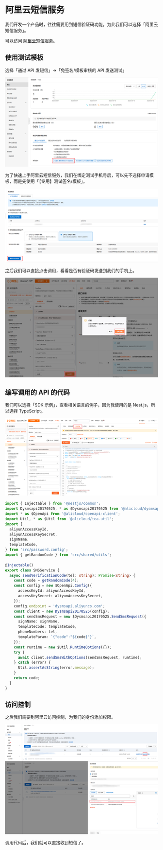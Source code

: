 # 阿里云短信服务

我们开发一个产品时，往往需要用到短信验证码功能，为此我们可以选择「阿里云短信服务」。

可以访问 [阿里云短信服务](https://dysms.console.aliyun.com/overview)。

## 使用测试模板

选择「通过 API 发短信」->「免签名/模板审核的 API 发送测试」

![](./assets/sms1.png)

为了快速上手阿里云短信服务，我们在绑定测试手机号后，可以先不选择申请模板，而是先使用「【专用】测试签名/模板」。

![](./assets/sms2.png)

之后我们可以直接点击调用，看看是否有验证码发送到我们的手机上。

![](./assets/sms3.png)

## 编写调用的 API 的代码

我们可以选择「SDK 示例」，查看相关语言的例子，因为我使用的是 Nest.js，所以选择 TypeScript。

![](./assets/sms4.png)

```ts
import { Injectable } from '@nestjs/common';
import Dysmsapi20170525, * as $Dysmsapi20170525 from '@alicloud/dysmsapi20170525';
import * as $OpenApi from '@alicloud/openapi-client';
import Util, * as $Util from '@alicloud/tea-util';
import {
  aliyunAccessKeyId,
  aliyunAccessKeySecret,
  signName,
  templateCode,
} from 'src/password.config';
import { getRandomCode } from 'src/shared/utils';

@Injectable()
export class SMSService {
  async sendVerificationCode(tel: string): Promise<string> {
    const code = getRandomCode(4);
    const config = new $OpenApi.Config({
      accessKeyId: aliyunAccessKeyId,
      accessKeySecret: aliyunAccessKeySecret,
    });
    config.endpoint = 'dysmsapi.aliyuncs.com';
    const client = new Dysmsapi20170525(config);
    const sendSmsRequest = new $Dysmsapi20170525.SendSmsRequest({
      signName: signName,
      templateCode: templateCode,
      phoneNumbers: tel,
      templateParam: `{"code":"${code}"}`,
    });
    const runtime = new $Util.RuntimeOptions({});
    try {
      await client.sendSmsWithOptions(sendSmsRequest, runtime);
    } catch (error) {
      Util.assertAsString(error.message);
    }
    return code;
  }
}
```

## 访问控制

之后我们需要到阿里云访问控制，为我们的身份添加权限。

![](./assets/sms5.png)
![](./assets/sms6.png)

调用代码后，我们就可以直接收到短信了。
